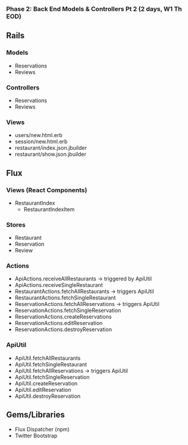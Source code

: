 ### Phase 2: Back End Models & Controllers Pt 2 (2 days, W1 Th EOD)

## Rails
### Models
* Reservations
* Reviews

### Controllers
* Reservations
* Reviews

### Views
* users/new.html.erb
* session/new.html.erb
* restaurant/index.json.jbuilder
* restaurant/show.json.jbuilder


## Flux
### Views (React Components)
* RestaurantIndex
  - RestaurantIndexItem


### Stores
* Restaurant
* Reservation
* Review


### Actions
* ApiActions.receiveAllRestaurants -> triggered by ApiUtil
* ApiActions.receiveSingleRestaurant
* RestaurantActions.fetchAllRestaurants -> triggers ApiUtil
* RestaurantActions.fetchSingleRestaurant
* ReservationActions.fetchAllReservations -> triggers ApiUtil
* ReservationActions.fetchSingleReservation
* ReservationActions.createReservations
* ReservationActions.editReservation
* ReservationActions.destroyReservation


### ApiUtil
* ApiUtil.fetchAllRestaurants
* ApiUtil.fetchSingleRestaurant
* ApiUtil.fetchAllReservations -> triggers ApiUtil
* ApiUtil.fetchSingleReservation
* ApiUtil.createReservation
* ApiUtil.editReservation
* ApiUtil.destroyReservation


## Gems/Libraries
* Flux Dispatcher (npm)
* Twitter Bootstrap
